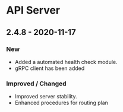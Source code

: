 # API Server

## 2.4.8 - 2020-11-17

### New

* Added a automated health check module.
* gRPC client has been added

### Improved / Changed

* Improved server stability.
* Enhanced procedures for routing plan



### 





